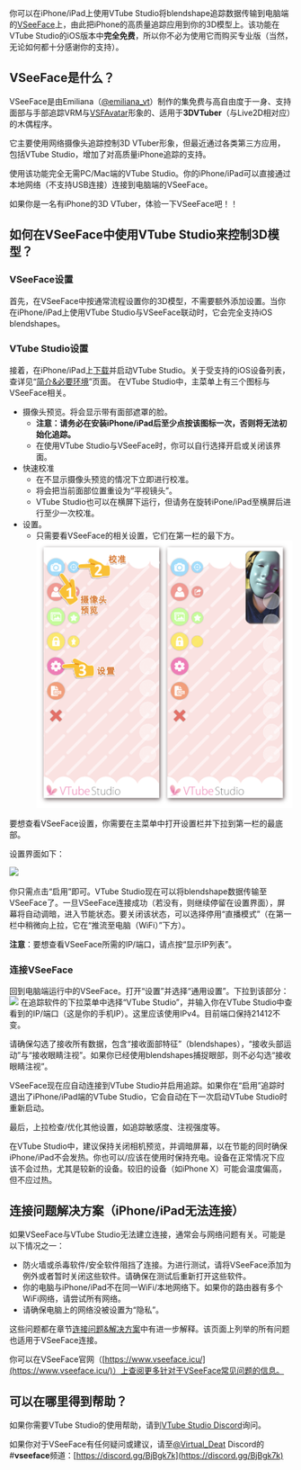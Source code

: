 你可以在iPhone/iPad上使用VTube Studio将blendshape追踪数据传输到电脑端的[VSeeFace](https://www.vseeface.icu/)上，由此把iPhone的高质量追踪应用到你的3D模型上。该功能在VTube Studio的iOS版本中**完全免费**，所以你不必为使用它而购买专业版（当然，无论如何都十分感谢你的支持）。

## VSeeFace是什么？

VSeeFace是由Emiliana（[@emiliana_vt](https://twitter.com/emiliana_vt)）制作的集免费与高自由度于一身、支持面部与手部追踪VRM与[VSFAvatar](https://www.vseeface.icu/#vsfavatar)形象的、适用于**3DVTuber**（与Live2D相对应）的木偶程序。

它主要使用网络摄像头追踪控制3D VTuber形象，但最近通过各类第三方应用，包括VTube Studio，增加了对高质量iPhone追踪的支持。

使用该功能完全无需PC/Mac端的VTube Studio。你的iPhone/iPad可以直接通过本地网络（不支持USB连接）连接到电脑端的VSeeFace。

如果你是一名有iPhone的3D VTuber，体验一下VSeeFace吧！！

## 如何在VSeeFace中使用VTube Studio来控制3D模型？

### VSeeFace设置

首先，在VSeeFace中按通常流程设置你的3D模型，不需要额外添加设置。当你在iPhone/iPad上使用VTube Studio与VSeeFace联动时，它会完全支持iOS blendshapes。

### VTube Studio设置

接着，在iPhone/iPad上[下载](https://github.com/Elegetic/VTubeStudio/wiki/%E7%AE%80%E4%BB%8B-&-%E5%BF%85%E8%A6%81%E7%8E%AF%E5%A2%83)并启动VTube Studio。关于受支持的iOS设备列表，查详见“[简介&必要环境](https://github.com/Elegetic/VTubeStudio/wiki/%E7%AE%80%E4%BB%8B-&-%E5%BF%85%E8%A6%81%E7%8E%AF%E5%A2%83)”页面。
在VTube Studio中，主菜单上有三个图标与VSeeFace相关。

* 摄像头预览。将会显示带有面部遮罩的脸。
  * **注意：请务必在安装iPhone/iPad后至少点按该图标一次，否则将无法初始化追踪。**
  * 在使用VTube Studio与VSeeFace时，你可以自行选择开启或关闭该界面。
* 快速校准
  * 在不显示摄像头预览的情况下立即进行校准。
  * 将会把当前面部位置重设为“平视镜头”。
  * VTube Studio也可以在横屏下运行，但请务在旋转iPone/iPad至横屏后进行至少一次校准。
* 设置。
  * 只需要看VSeeFace的相关设置，它们在第一栏的最下方。
![](https://github.com/Elegetic/Photos/blob/main/VTS/vseeface_setup_1_CHN.png)

要想查看VSeeFace设置，你需要在主菜单中打开设置栏并下拉到第一栏的最底部。

设置界面如下：

![](https://raw.githubusercontent.com/wiki/DenchiSoft/VTubeStudio/img/vseeface_setup_2.png)

你只需点击“启用”即可。VTube Studio现在可以将blendshape数据传输至VSeeFace了。一旦VSeeFace连接成功（若没有，则继续停留在设置界面），屏幕将自动调暗，进入节能状态。要关闭该状态，可以选择停用“直播模式”（在第一栏中稍微向上拉，它在“推流至电脑（WiFi）”下方）。

**注意**：要想查看VSeeFace所需的IP/端口，请点按“显示IP列表”。

### 连接VSeeFace

回到电脑端运行中的VSeeFace。打开“设置”并选择“通用设置”。下拉到该部分：
![](https://raw.githubusercontent.com/wiki/DenchiSoft/VTubeStudio/img/vseeface_setup_3.png)
在追踪软件的下拉菜单中选择“VTube Studio”，并输入你在VTube Studio中查看到的IP/端口（这是你的手机IP）。这里应该使用IPv4。目前端口保持21412不变。

请确保勾选了接收所有数据，包含“接收面部特征”（blendshapes），“接收头部运动”与“接收眼睛注视”。如果你已经使用blendshapes捕捉眼部，则不必勾选“接收眼睛注视”。

VSeeFace现在应自动连接到VTube Studio并启用追踪。如果你在“启用”追踪时退出了iPhone/iPad端的VTube Studio，它会自动在下一次启动VTube Studio时重新启动。

最后，上拉检查/优化其他设置，如追踪敏感度、注视强度等。

在VTube Studio中，建议保持关闭相机预览，并调暗屏幕，以在节能的同时确保iPhone/iPad不会发热。你也可以/应该在使用时保持充电。设备在正常情况下应该不会过热，尤其是较新的设备。较旧的设备（如iPhone X）可能会温度偏高，但不应过热。

## 连接问题解决方案（iPhone/iPad无法连接）

如果VSeeFace与VTube Studio无法建立连接，通常会与网络问题有关。可能是以下情况之一：

* 防火墙或杀毒软件/安全软件阻挡了连接。为进行测试，请将VSeeFace添加为例外或者暂时关闭这些软件。请确保在测试后重新打开这些软件。
* 你的电脑与iPhone/iPad不在同一WiFi/本地网络下。如果你的路由器有多个WiFi网络，请尝试所有网络。
* 请确保电脑上的网络没被设置为“隐私”。

这些问题都在章节[连接问题&解决方案](https://github.com/Elegetic/VTubeStudio/wiki/%E8%BF%9E%E6%8E%A5%E9%97%AE%E9%A2%98&%E8%A7%A3%E5%86%B3%E6%96%B9%E6%A1%88)中有进一步解释。该页面上列举的所有问题也适用于VSeeFace连接。

你可以在VSeeFace官网（[https://www.vseeface.icu/](https://www.vseeface.icu/)）上查阅更多针对于VSeeFace常见问题的信息。

## 可以在哪里得到帮助？
如果你需要VTube Studio的使用帮助，请到[VTube Studio Discord](https://discord.gg/VTubeStudio)询问。

如果你对于VSeeFace有任何疑问或建议，请至[@Virtual_Deat](https://twitter.com/Virtual_Deat) Discord的#**vseeface**频道：[https://discord.gg/BjBgk7k](https://discord.gg/BjBgk7k)